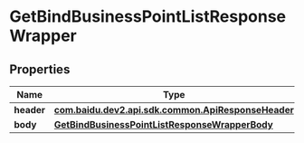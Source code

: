 

# GetBindBusinessPointListResponseWrapper


## Properties

Name | Type | Description | Notes
------------ | ------------- | ------------- | -------------
**header** | [**com.baidu.dev2.api.sdk.common.ApiResponseHeader**](com.baidu.dev2.api.sdk.common.ApiResponseHeader.md) |  |  [optional]
**body** | [**GetBindBusinessPointListResponseWrapperBody**](GetBindBusinessPointListResponseWrapperBody.md) |  |  [optional]



